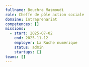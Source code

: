 ```yaml
---
fullname: Bouchra Masmoudi
role: Cheffe de pôle action sociale
domaine: Intraprenariat
competences: []
missions:
  - start: 2025-07-02
    end: 2025-11-12
    employer: La Ruche numérique
    status: admin
    startups: []
teams: []
---
```

